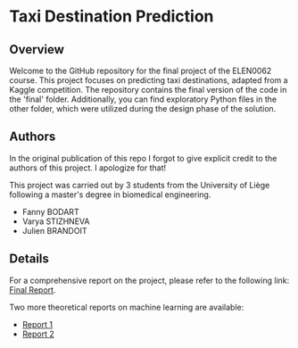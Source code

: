 # Taxi Destination Prediction

## Overview
Welcome to the GitHub repository for the final project of the ELEN0062 course. This project focuses on predicting taxi destinations, adapted from a Kaggle competition. The repository contains the final version of the code in the 'final' folder. Additionally, you can find exploratory Python files in the other folder, which were utilized during the design phase of the solution.

## Authors
In the original publication of this repo I forgot to give explicit credit to the authors of this project. I apologize for that! 

This project was carried out by 3 students from the University of Liège following a master's degree in biomedical engineering. 
- Fanny BODART
- Varya STIZHNEVA
- Julien BRANDOIT

## Details
For a comprehensive report on the project, please refer to the following link: [Final Report](https://www.overleaf.com/read/qbssghrpbgwd#6b1fa3).

Two more theoretical reports on machine learning are available:
- [Report 1](https://www.overleaf.com/read/jrqgztfnhhnx#5226e1)
- [Report 2](https://www.overleaf.com/read/ffbgtjjtgmxx#5b2a5d)
